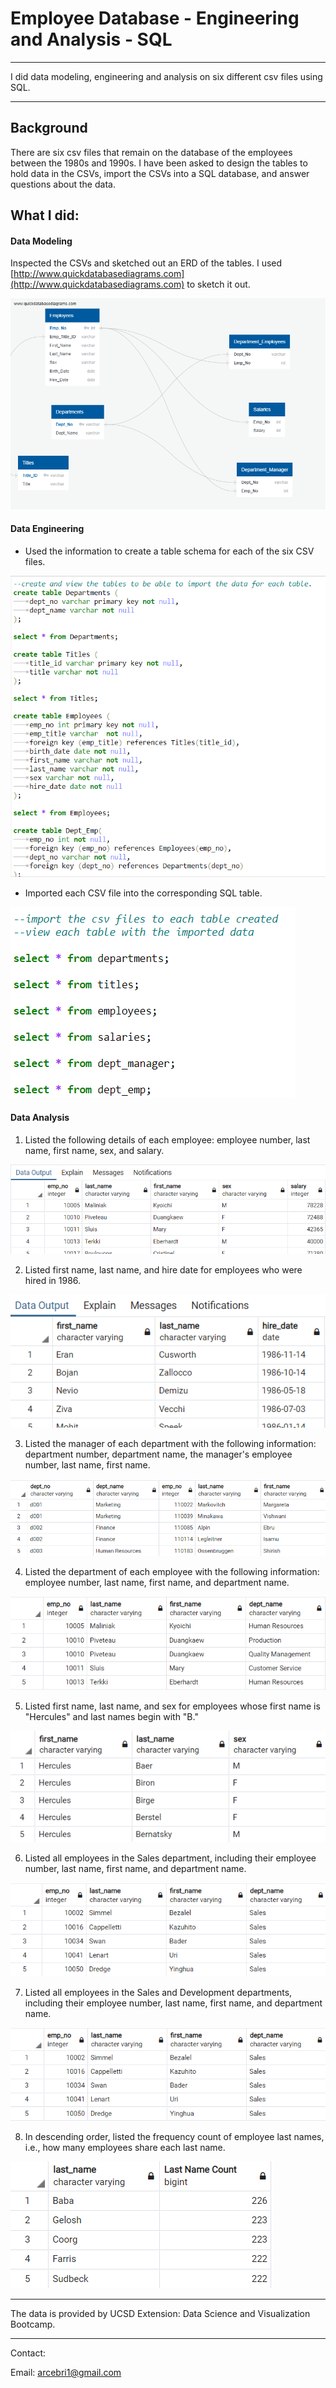 # Employee Database - Engineering and Analysis - SQL

- - -

I did data modeling, engineering and analysis on six different csv files using SQL.

- - -

## Background

There are six csv files that remain on the database of the employees between the 1980s and 1990s. I have been asked to
design the tables to hold data in the CSVs, import the CSVs into a SQL database, and answer questions about the data. 

## What I did:

#### Data Modeling

Inspected the CSVs and sketched out an ERD of the tables. I used [http://www.quickdatabasediagrams.com](http://www.quickdatabasediagrams.com) to sketch it out.

![](EmployeeSQL/QuickDBD-export.png)

#### Data Engineering

* Used the information to create a table schema for each of the six CSV files.

![](images/createtables.png)

* Imported each CSV file into the corresponding SQL table. 

![](images/viewtables.png)

#### Data Analysis

1. Listed the following details of each employee: employee number, last name, first name, sex, and salary.

![](images/1.png)

2. Listed first name, last name, and hire date for employees who were hired in 1986.

![](images/2.png)

3. Listed the manager of each department with the following information: department number, department name, the manager's employee number, last name, first name.

![](images/3.png)

4. Listed the department of each employee with the following information: employee number, last name, first name, and department name.

![](images/4.png)

5. Listed first name, last name, and sex for employees whose first name is "Hercules" and last names begin with "B."

![](images/5.png)

6. Listed all employees in the Sales department, including their employee number, last name, first name, and department name.

![](images/6.png)

7. Listed all employees in the Sales and Development departments, including their employee number, last name, first name, and department name.

![](images/7.png)

8. In descending order, listed the frequency count of employee last names, i.e., how many employees share each last name.

![](images/8.png)

- - -
The data is provided by UCSD Extension: Data Science and Visualization Bootcamp.
- - -

Contact:

Email: arcebri1@gmail.com